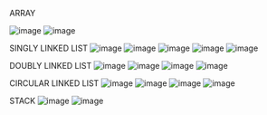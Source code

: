 ARRAY

![image](https://user-images.githubusercontent.com/60343675/143597319-13d69677-c9cc-4cff-b647-bb18332e8619.png)
![image](https://user-images.githubusercontent.com/60343675/143597336-64fcd624-98ca-499f-af2c-22f1a6c1f767.png)

SINGLY LINKED LIST
![image](https://user-images.githubusercontent.com/60343675/143597369-438302ca-9963-4e26-ba9f-c044d0a33733.png)
![image](https://user-images.githubusercontent.com/60343675/143597378-b2a663ea-88b9-419e-af7d-1de57c1e5383.png)
![image](https://user-images.githubusercontent.com/60343675/143597391-08b98ebe-1c81-4b87-b6eb-df9634fb06a9.png)
![image](https://user-images.githubusercontent.com/60343675/143597403-47b61f7a-7816-485c-a34a-e1ff634cbd21.png)
![image](https://user-images.githubusercontent.com/60343675/143597426-42721855-9ee2-4b0e-a308-c0fff8e4742b.png)

DOUBLY LINKED LIST
![image](https://user-images.githubusercontent.com/60343675/143597442-f0a8af06-ee64-4d5b-88a0-5746e99c3da7.png)
![image](https://user-images.githubusercontent.com/60343675/143597452-dcb56f18-5174-4082-a530-5bb0c4acd1a8.png)
![image](https://user-images.githubusercontent.com/60343675/143597462-b2d36a9c-2772-4796-867d-4a3a19f7f03b.png)
![image](https://user-images.githubusercontent.com/60343675/143597476-8023456e-ae5f-4d47-8189-ee2e003d0fdb.png)

CIRCULAR LINKED LIST
![image](https://user-images.githubusercontent.com/60343675/143597566-b03560b5-7d54-49ca-a1df-d680e25c8f15.png)
![image](https://user-images.githubusercontent.com/60343675/143597617-d4f81a06-d6d4-42f3-867f-15936deed12f.png)
![image](https://user-images.githubusercontent.com/60343675/143597637-d20dd0df-4454-46f0-a8f0-216168aaa14e.png)
![image](https://user-images.githubusercontent.com/60343675/143597666-4ec5c3d1-49ed-4d1d-8c33-9af3195bb920.png)

STACK
![image](https://user-images.githubusercontent.com/60343675/143597513-bf345a51-c8df-48da-9cd5-9ae073f4651a.png)
![image](https://user-images.githubusercontent.com/60343675/143597519-8fe89da8-c9f5-40a2-a0d7-81db0df7e0fe.png)
